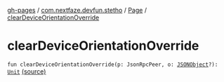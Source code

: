 [gh-pages](../../index.md) / [com.nextfaze.devfun.stetho](../index.md) / [Page](index.md) / [clearDeviceOrientationOverride](./clear-device-orientation-override.md)

# clearDeviceOrientationOverride

`fun clearDeviceOrientationOverride(p: JsonRpcPeer, o: `[`JSONObject`](https://developer.android.com/reference/org/json/JSONObject.html)`?): `[`Unit`](https://kotlinlang.org/api/latest/jvm/stdlib/kotlin/-unit/index.html) [(source)](https://github.com/NextFaze/dev-fun/tree/master/devfun-stetho/src/main/java/com/nextfaze/devfun/stetho/Stetho.kt#L107)